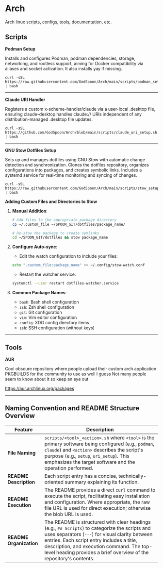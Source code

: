 # Arch
Arch linux scripts, configs, tools, documentation, etc.

## Scripts
**Podman Setup**

Installs and configures Podman, podman dependencies, storage, networking, and rootless support, aiming for Docker compatibility via aliases and socket activation.  It also installs yay if missing.
```
curl -sSL https://raw.githubusercontent.com/GodSpoon/Arch/main/scripts/podman_setup.sh | bash
```
---

**Claude URI Handler**

Registers a custom x-scheme-handler/claude via a user-local .desktop file, ensuring claude-desktop handles claude:// URIs independent of any distribution-managed .desktop file updates.
```
curl -sSL https://github.com/GodSpoon/Arch/blob/main/scripts/claude_uri_setup.sh | bash
```
---

**GNU Stow Dotfiles Setup**

Sets up and manages dotfiles using GNU Stow with automatic change detection and synchronization. Clones the dotfiles repository, organizes configurations into packages, and creates symbolic links. Includes a systemd service for real-time monitoring and syncing of changes.
```
curl -sSL https://raw.githubusercontent.com/GodSpoon/Arch/main/scripts/stow_setup.sh | bash
```

**Adding Custom Files and Directories to Stow**

1. **Manual Addition**:
   ```bash
   # Add files to the appropriate package directory
   cp ~/.custom_file ~/SPOON_GIT/dotfiles/package_name/
   
   # Re-stow the package to create symlinks
   cd ~/SPOON_GIT/dotfiles && stow package_name
   ```

2. **Configure Auto-sync**:
   - Edit the watch configuration to include your files:
   ```bash
   echo ".custom_file:package_name" >> ~/.config/stow-watch.conf
   ```
   - Restart the watcher service:
   ```bash
   systemctl --user restart dotfiles-watcher.service
   ```

3. **Common Package Names**:
   - `bash`: Bash shell configuration
   - `zsh`: Zsh shell configuration
   - `git`: Git configuration
   - `vim`: Vim editor configuration
   - `config`: XDG config directory items
   - `ssh`: SSH configuration (without keys)

---
## Tools
**AUR**

Cool obscure repository where people upload their custom arch application PKGBUILDS for the community to use as well I guess
Not many people seem to know about it so keep an eye out

https://aur.archlinux.org/packages






---
## Naming Convention and README Structure Overview

| Feature        | Description                                                                                                                                                                                                                                                           |
|----------------|-----------------------------------------------------------------------------------------------------------------------------------------------------------------------------------------------------------------------------------------------------------------------|
| **File Naming** | `scripts/<tool>_<action>.sh` where `<tool>` is the primary software being configured (e.g., `podman`, `claude`) and `<action>` describes the script's purpose (e.g., `setup`, `uri_setup`). This emphasizes the target software and the operation performed.                                  |
| **README Description** | Each script entry has a concise, technically-oriented summary explaining its function.                                                                                                                                                                                                |
| **README Execution** | The README provides a direct `curl` command to execute the script, facilitating easy installation and configuration. Where appropriate, the raw file URL is used for direct execution; otherwise the blob URL is used.                                                                                                |
| **README Organization** | The README is structured with clear headings (e.g., `## Scripts`) to categorize the scripts and uses separators (`---`) for visual clarity between entries. Each script entry includes a title, description, and execution command. The top-level heading provides a brief overview of the repository's contents. |
